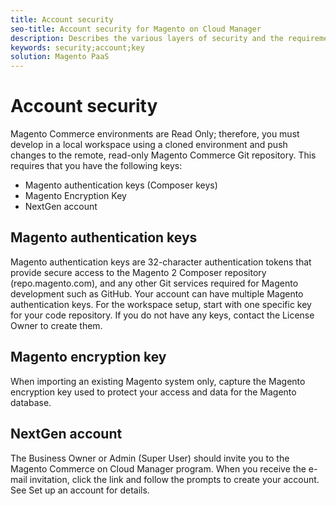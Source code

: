 ```yaml
---
title: Account security
seo-title: Account security for Magento on Cloud Manager
description: Describes the various layers of security and the requirements for interacting with the Magento PaaS. 
keywords: security;account;key
solution: Magento PaaS
---
```


# Account security

Magento Commerce environments are Read Only; therefore, you must develop in a local workspace using a cloned environment and push changes to the remote, read-only Magento Commerce Git repository. This requires that you have the following keys:

- Magento authentication keys (Composer keys)
- Magento Encryption Key
- NextGen account

## Magento authentication keys

Magento authentication keys are 32-character authentication tokens that provide secure access to the Magento 2 Composer repository (repo.magento.com), and any other Git services required for Magento development such as GitHub. Your account can have multiple Magento authentication keys. For the workspace setup, start with one specific key for your code repository. If you do not have any keys, contact the License Owner to create them.

## Magento encryption key

When importing an existing Magento system only, capture the Magento encryption key used to protect your access and data for the Magento database.

## NextGen account

The Business Owner or Admin (Super User) should invite you to the Magento Commerce on Cloud Manager program. When you receive the e-mail invitation, click the link and follow the prompts to create your account. See Set up an account for details.
